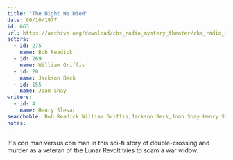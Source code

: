 ```yaml
---
title: "The Night We Died"
date: 06/10/1977
id: 663
url: https://archive.org/download/cbs_radio_mystery_theater/cbs_radio_mystery_theater-0651-0700.zip/cbs_radio_mystery_theater-0651-0700%2Fcbsrmt_0663_the_night_we_died.mp3
actors:  
  - id: 275
    name: Bob Readick  
  - id: 269
    name: William Griffis  
  - id: 20
    name: Jackson Beck  
  - id: 155
    name: Joan Shay
writers:  
  - id: 4
    name: Henry Slesar
searchable: Bob Readick,William Griffis,Jackson Beck,Joan Shay Henry Slesar
notes:  
---
```

It's con man versus con man in this sci-fi story of double-crossing and murder as a veteran of the Lunar Revolt tries to scam a war widow.